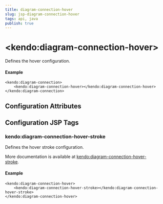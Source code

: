 ```yaml
---
title: diagram-connection-hover
slug: jsp-diagram-connection-hover
tags: api, java
publish: true
---
```


# \<kendo:diagram-connection-hover\>

Defines the hover configuration.

#### Example
    <kendo:diagram-connection>
        <kendo:diagram-connection-hover></kendo:diagram-connection-hover>
    </kendo:diagram-connection>

## Configuration Attributes


##  Configuration JSP Tags

### kendo:diagram-connection-hover-stroke

Defines the hover stroke configuration.

More documentation is available at [kendo:diagram-connection-hover-stroke](/kendo-ui/api/wrappers/jsp/diagram/connection-hover-stroke).

#### Example

    <kendo:diagram-connection-hover>
        <kendo:diagram-connection-hover-stroke></kendo:diagram-connection-hover-stroke>
    </kendo:diagram-connection-hover>

